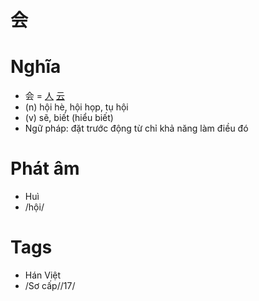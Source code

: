 # 会

# Nghĩa
* 会 = [人](人.md) [云](云.md)
* (n) hội hè, hội họp, tụ hội
* (v) sẽ, biết (hiểu biết)
* Ngữ pháp: đặt trước động từ chỉ khả năng làm điều đó

# Phát âm
* Huì
*  /hội/

# Tags
* Hán Việt
*  /Sơ cấp//17/

